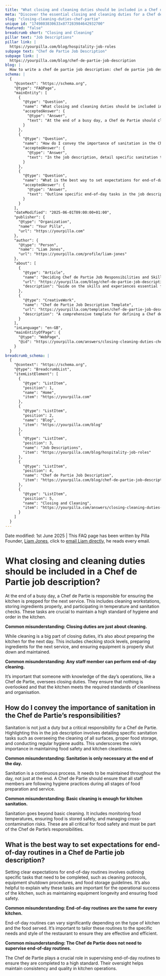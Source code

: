 ```yaml
---
title: "What closing and cleaning duties should be included in a Chef de Partie job description?"
meta: "Discover the essential closing and cleaning duties for a Chef de Partie, including sanitation responsibilities and setting expectations for end-of-day routines."
slug: "closing-cleaning-duties-chef-partie"
unique id: "1749803830633x877283984642932700"
featured: "false"
breadcrumb short: "Closing and Cleaning"
pillar text: "Job Descriptions"
pillar link: |
  https://yourpilla.com/blog/hospitality-job-roles
subpage text: "Chef de Partie Job Description"
subpage link: |
  https://yourpilla.com/blog/chef-de-partie-job-description
blog: |
  How to write a chef de partie job description: chef de partie job description template included.
schema: |
  {
    "@context": "https://schema.org",
    "@type": "FAQPage",
    "mainEntity": [
      {
        "@type": "Question",
        "name": "What closing and cleaning duties should be included in a Chef de Partie job description?",
        "acceptedAnswer": {
          "@type": "Answer",
          "text": "At the end of a busy day, a Chef de Partie should clean workstations, store ingredients properly, participate in temperature and sanitation checks, check stock levels, prepare ingredients for the next service, and ensure equipment is properly shut down and maintained. These duties ensure the kitchen maintains high standards of hygiene and order, preparing it for the next service."
        }
      },
      {
        "@type": "Question",
        "name": "How do I convey the importance of sanitation in the Chef de Partie’s responsibilities?",
        "acceptedAnswer": {
          "@type": "Answer",
          "text": "In the job description, detail specific sanitation tasks such as overseeing the cleaning of all surfaces, proper food storage, and conducting regular hygiene audits. Emphasise that sanitation is a continuous process, critical throughout the day for maintaining food safety and kitchen cleanliness."
        }
      },
      {
        "@type": "Question",
        "name": "What is the best way to set expectations for end-of-day routines in a Chef de Partie job description?",
        "acceptedAnswer": {
          "@type": "Answer",
          "text": "Outline specific end-of-day tasks in the job description, such as cleaning protocols, equipment shutdown procedures, and food storage guidelines. Explain the importance of each task for the operational success and safety of the kitchen, and tailor these routines to meet the specific needs of the restaurant."
        }
      }
    ],
    "dateModified": "2025-06-01T09:00:00+01:00",
    "publisher": {
      "@type": "Organization",
      "name": "Your Pilla",
      "url": "https://yourpilla.com"
    },
    "author": {
      "@type": "Person",
      "name": "Liam Jones",
      "url": "https://yourpilla.com/profile/liam-jones"
    },
    "about": [
      {
        "@type": "Article",
        "name": "Deciding Chef de Partie Job Responsibilities and Skills",
        "url": "https://yourpilla.com/blog/chef-de-partie-job-description",
        "description": "Guide on the skills and experiences essential for a Chef de Partie, focusing on job responsibilities and hiring criteria."
      },
      {
        "@type": "CreativeWork",
        "name": "Chef de Partie Job Description Template",
        "url": "https://yourpilla.com/templates/chef-de-partie-job-description",
        "description": "A comprehensive template for defining a Chef de Partie's job responsibilities and expectations, designed for easy customization."
      }
    ],
    "inLanguage": "en-GB",
    "mainEntityOfPage": {
      "@type": "WebPage",
      "@id": "https://yourpilla.com/answers/closing-cleaning-duties-chef-partie"
    }
  }
breadcrumb_schema: |
  {
    "@context": "https://schema.org",
    "@type": "BreadcrumbList",
    "itemListElement": [
      {
        "@type": "ListItem",
        "position": 1,
        "name": "Home",
        "item": "https://yourpilla.com"
      },
      {
        "@type": "ListItem",
        "position": 2,
        "name": "Blog",
        "item": "https://yourpilla.com/blog"
      },
      {
        "@type": "ListItem",
        "position": 3,
        "name": "Job Descriptions",
        "item": "https://yourpilla.com/blog/hospitality-job-roles"
      },
      {
        "@type": "ListItem",
        "position": 4,
        "name": "Chef de Partie Job Description",
        "item": "https://yourpilla.com/blog/chef-de-partie-job-description"
      },
      {
        "@type": "ListItem",
        "position": 5,
        "name": "Closing and Cleaning",
        "item": "https://yourpilla.com/answers/closing-cleaning-duties-chef-partie"
      }
    ]
  }
---
```


Date modified: 1st June 2025 | This FAQ page has been written by Pilla Founder, [Liam Jones](https://yourpilla.com/profile/liam-jones), click to [email Liam directly](https://mailto:liam@yourpilla.com), he reads every email.

# What closing and cleaning duties should be included in a Chef de Partie job description?

At the end of a busy day, a Chef de Partie is responsible for ensuring the kitchen is prepped for the next service. This includes cleaning workstations, storing ingredients properly, and participating in temperature and sanitation checks. These tasks are crucial to maintain a high standard of hygiene and order in the kitchen.

**Common misunderstanding: Closing duties are just about cleaning.**

While cleaning is a big part of closing duties, it’s also about preparing the kitchen for the next day. This includes checking stock levels, preparing ingredients for the next service, and ensuring equipment is properly shut down and maintained.

**Common misunderstanding: Any staff member can perform end-of-day cleaning.**

It’s important that someone with knowledge of the day’s operations, like a Chef de Partie, oversees closing duties. They ensure that nothing is overlooked and that the kitchen meets the required standards of cleanliness and organisation.

## How do I convey the importance of sanitation in the Chef de Partie’s responsibilities?

Sanitation is not just a duty but a critical responsibility for a Chef de Partie. Highlighting this in the job description involves detailing specific sanitation tasks such as overseeing the cleaning of all surfaces, proper food storage, and conducting regular hygiene audits. This underscores the role’s importance in maintaining food safety and kitchen cleanliness.

**Common misunderstanding: Sanitation is only necessary at the end of the day.**

Sanitation is a continuous process. It needs to be maintained throughout the day, not just at the end. A Chef de Partie should ensure that all staff members are following hygiene practices during all stages of food preparation and service.

**Common misunderstanding: Basic cleaning is enough for kitchen sanitation.**

Sanitation goes beyond basic cleaning. It includes monitoring food temperatures, ensuring food is stored safely, and managing cross-contamination risks. These are all critical for food safety and must be part of the Chef de Partie’s responsibilities.

## What is the best way to set expectations for end-of-day routines in a Chef de Partie job description?

Setting clear expectations for end-of-day routines involves outlining specific tasks that need to be completed, such as cleaning protocols, equipment shutdown procedures, and food storage guidelines. It’s also helpful to explain why these tasks are important for the operational success of the kitchen, such as maintaining equipment longevity and ensuring food safety.

**Common misunderstanding: End-of-day routines are the same for every kitchen.**

End-of-day routines can vary significantly depending on the type of kitchen and the food served. It’s important to tailor these routines to the specific needs and style of the restaurant to ensure they are effective and efficient.

**Common misunderstanding: The Chef de Partie does not need to supervise end-of-day routines.**

The Chef de Partie plays a crucial role in supervising end-of-day routines to ensure they are completed to a high standard. Their oversight helps maintain consistency and quality in kitchen operations.